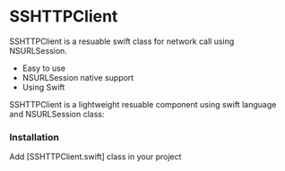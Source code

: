 # SSHTTPClient

SSHTTPClient is a resuable swift class for network call using NSURLSession.

  - Easy to use
  - NSURLSession native support
  - Using Swift

SSHTTPClient is a lightweight resuable component using swift language and NSURLSession class:


### Installation
Add [SSHTTPClient.swift] class in your project




